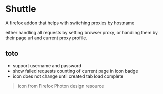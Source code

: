 # Shuttle

A firefox addon that helps with switching proxies by hostname

either handling all requests by setting browser proxy, or handling them by their page url and current proxy profile.

## toto

- support username and password
- show failed requests counting of current page in icon badge
- icon does not change until created tab load complete

> icon from Firefox Photon design resource
